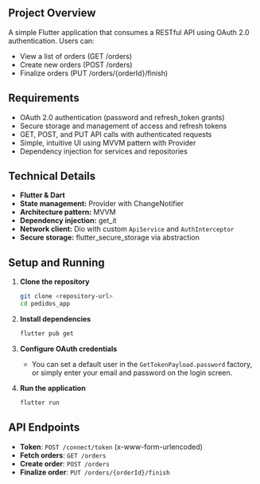 ## Project Overview

A simple Flutter application that consumes a RESTful API using OAuth 2.0 authentication. Users can:
- View a list of orders (GET /orders)
- Create new orders (POST /orders)
- Finalize orders (PUT /orders/{orderId}/finish)

## Requirements

- OAuth 2.0 authentication (password and refresh_token grants)
- Secure storage and management of access and refresh tokens
- GET, POST, and PUT API calls with authenticated requests
- Simple, intuitive UI using MVVM pattern with Provider
- Dependency injection for services and repositories

## Technical Details

- **Flutter & Dart**  
- **State management:** Provider with ChangeNotifier  
- **Architecture pattern:** MVVM  
- **Dependency injection:** get_it  
- **Network client:** Dio with custom `ApiService` and `AuthInterceptor`  
- **Secure storage:** flutter_secure_storage via abstraction  

## Setup and Running

1. **Clone the repository**  
   ```bash
   git clone <repository-url>
   cd pedidos_app
   ```

2. **Install dependencies**  
   ```bash
   flutter pub get
   ```

3. **Configure OAuth credentials**  
   - You can set a default user in the `GetTokenPayload.password` factory, or simply enter your email and password on the login screen.  

4. **Run the application**  
   ```bash
   flutter run
   ```

## API Endpoints

- **Token**: `POST /connect/token` (x-www-form-urlencoded)  
- **Fetch orders**: `GET /orders`  
- **Create order**: `POST /orders`  
- **Finalize order**: `PUT /orders/{orderId}/finish`